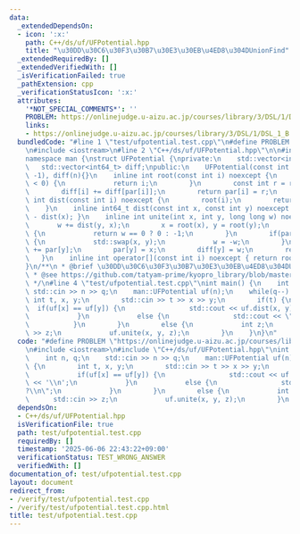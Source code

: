 ```yaml
---
data:
  _extendedDependsOn:
  - icon: ':x:'
    path: C++/ds/uf/UFPotential.hpp
    title: "\u30DD\u30C6\u30F3\u30B7\u30E3\u30EB\u4ED8\u304DUnionFind"
  _extendedRequiredBy: []
  _extendedVerifiedWith: []
  _isVerificationFailed: true
  _pathExtension: cpp
  _verificationStatusIcon: ':x:'
  attributes:
    '*NOT_SPECIAL_COMMENTS*': ''
    PROBLEM: https://onlinejudge.u-aizu.ac.jp/courses/library/3/DSL/1/DSL_1_B
    links:
    - https://onlinejudge.u-aizu.ac.jp/courses/library/3/DSL/1/DSL_1_B
  bundledCode: "#line 1 \"test/ufpotential.test.cpp\"\n#define PROBLEM \"https://onlinejudge.u-aizu.ac.jp/courses/library/3/DSL/1/DSL_1_B\"\
    \n#include <iostream>\n#line 2 \"C++/ds/uf/UFPotential.hpp\"\n\n#include <vector>\n\
    namespace man {\nstruct UFPotential {\nprivate:\n    std::vector<int> par;\n \
    \   std::vector<int64_t> diff;\npublic:\n    UFPotential(const int n): par(n,\
    \ -1), diff(n){}\n    inline int root(const int i) noexcept {\n        if(par[i]\
    \ < 0) {\n            return i;\n        }\n        const int r = root(par[i]);\n\
    \        diff[i] += diff[par[i]];\n        return par[i] = r;\n    }\n    inline\
    \ int dist(const int i) noexcept {\n        root(i);\n        return diff[i];\n\
    \    }\n    inline int64_t dist(const int x, const int y) noexcept { return dist(y)\
    \ - dist(x); }\n    inline int unite(int x, int y, long long w) noexcept {\n \
    \       w += dist(y, x);\n        x = root(x), y = root(y);\n        if(x == y)\
    \ {\n            return w == 0 ? 0 : -1;\n        }\n        if(par[x] > par[y])\
    \ {\n            std::swap(x, y);\n            w = -w;\n        }\n        par[x]\
    \ += par[y];\n        par[y] = x;\n        diff[y] = w;\n        return 1;\n \
    \   }\n    inline int operator[](const int i) noexcept { return root(i); }\n};\n\
    }\n/**\n * @brief \u30DD\u30C6\u30F3\u30B7\u30E3\u30EB\u4ED8\u304DUnionFind\n\
    \ * @see https://github.com/tatyam-prime/kyopro_library/blob/master/UnionFind.cpp\n\
    \ */\n#line 4 \"test/ufpotential.test.cpp\"\nint main() {\n    int n, q;\n   \
    \ std::cin >> n >> q;\n    man::UFPotential uf(n);\n    while(q--) {\n       \
    \ int t, x, y;\n        std::cin >> t >> x >> y;\n        if(t) {\n          \
    \  if(uf[x] == uf[y]) {\n                std::cout << uf.dist(x, y) << '\\n';\n\
    \            }\n            else {\n                std::cout << \"?\\n\";\n \
    \           }\n        }\n        else {\n            int z;\n            std::cin\
    \ >> z;\n            uf.unite(x, y, z);\n        }\n    }\n}\n"
  code: "#define PROBLEM \"https://onlinejudge.u-aizu.ac.jp/courses/library/3/DSL/1/DSL_1_B\"\
    \n#include <iostream>\n#include \"C++/ds/uf/UFPotential.hpp\"\nint main() {\n\
    \    int n, q;\n    std::cin >> n >> q;\n    man::UFPotential uf(n);\n    while(q--)\
    \ {\n        int t, x, y;\n        std::cin >> t >> x >> y;\n        if(t) {\n\
    \            if(uf[x] == uf[y]) {\n                std::cout << uf.dist(x, y)\
    \ << '\\n';\n            }\n            else {\n                std::cout << \"\
    ?\\n\";\n            }\n        }\n        else {\n            int z;\n      \
    \      std::cin >> z;\n            uf.unite(x, y, z);\n        }\n    }\n}"
  dependsOn:
  - C++/ds/uf/UFPotential.hpp
  isVerificationFile: true
  path: test/ufpotential.test.cpp
  requiredBy: []
  timestamp: '2025-06-06 22:43:22+09:00'
  verificationStatus: TEST_WRONG_ANSWER
  verifiedWith: []
documentation_of: test/ufpotential.test.cpp
layout: document
redirect_from:
- /verify/test/ufpotential.test.cpp
- /verify/test/ufpotential.test.cpp.html
title: test/ufpotential.test.cpp
---
```

